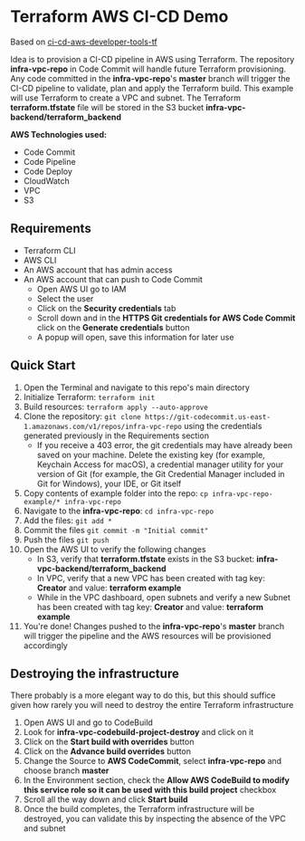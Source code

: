 # Terraform AWS CI-CD Demo

Based on [ci-cd-aws-developer-tools-tf](https://github.com/raktim00/ci-cd-aws-developer-tools-tf) 

Idea is to provision a CI-CD pipeline in AWS using Terraform.
The repository **infra-vpc-repo** in Code Commit will handle future Terraform provisioning.
Any code committed in the **infra-vpc-repo**'s **master** branch will trigger the CI-CD pipeline to validate, plan and apply the Terraform build.
This example will use Terraform to create a VPC and subnet.
The Terraform **terraform.tfstate** file will be stored in the S3 bucket **infra-vpc-backend/terraform_backend**

**AWS Technologies used:**
- Code Commit
- Code Pipeline
- Code Deploy
- CloudWatch
- VPC
- S3

## Requirements
- Terraform CLI
- AWS CLI 
- An AWS account that has admin access
- An AWS account that can push to Code Commit
  - Open AWS UI go to IAM
  - Select the user
  - Click on the **Security credentials** tab
  - Scroll down and in the **HTTPS Git credentials for AWS Code Commit** click on the **Generate credentials** button
  - A popup will open, save this information for later use

## Quick Start
1. Open the Terminal and navigate to this repo's main directory
2. Initialize Terraform: `terraform init`
3. Build resources: `terraform apply --auto-approve`
4. Clone the repository: `git clone https://git-codecommit.us-east-1.amazonaws.com/v1/repos/infra-vpc-repo` using the credentials generated previously in the Requirements section
   - If you receive a 403 error, the git credentials may have already been saved on your machine. Delete the existing 
   key (for example, Keychain Access for macOS), a credential manager utility for your version of Git (for example, 
   the Git Credential Manager included in Git for Windows), your IDE, or Git itself
5. Copy contents of example folder into the repo: `cp infra-vpc-repo-example/* infra-vpc-repo`
6. Navigate to the **infra-vpc-repo**: `cd infra-vpc-repo`
7. Add the files: `git add *`
8. Commit the files `git commit -m "Initial commit"`
9. Push the files `git push`
10. Open the AWS UI to verify the following changes
    - In S3, verify that **terraform.tfstate** exists in the S3 bucket: **infra-vpc-backend/terraform_backend**
    - In VPC, verify that a new VPC has been created with tag key: **Creator** and value: **terraform example**
    - While in the VPC dashboard, open subnets and verify a new Subnet has been created with tag key: **Creator** and value: **terraform example**
11. You're done! Changes pushed to the **infra-vpc-repo**'s **master** branch will trigger the pipeline and the AWS resources will be provisioned accordingly

## Destroying the infrastructure
There probably is a more elegant way to do this, but this should suffice given how rarely you will need to destroy the entire Terraform infrastructure
1. Open AWS UI and go to CodeBuild
2. Look for **infra-vpc-codebuild-project-destroy** and click on it
3. Click on the **Start build with overrides** button
4. Click on the **Advance build overrides** button
5. Change the Source to **AWS CodeCommit**, select **infra-vpc-repo** and choose branch **master**
6. In the Environment section, check the **Allow AWS CodeBuild to modify this service role so it can be used with this build project** checkbox
7. Scroll all the way down and click **Start build**
8. Once the build completes, the Terraform infrastructure will be destroyed, you can validate this by inspecting the absence of the VPC and subnet
